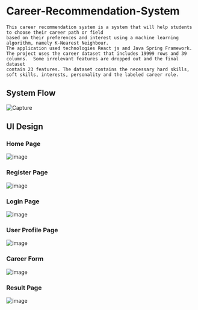# Career-Recommendation-System
    This career recommendation system is a system that will help students to choose their career path or field 
    based on their preferences and interest using a machine learning algorithm, namely K-Nearest Neighbour. 
    The application used technologies React js and Java Spring Framework. 
    The project uses the career dataset that includes 19999 rows and 39 columns.  Some irrelevant features are dropped out and the final dataset 
    contain 23 features. The dataset contains the necessary hard skills, soft skills, interests, personality and the labeled career role.
 
## System Flow
![Capture](https://github.com/chanmyaelwin2822/Career-Recommendation-System/assets/52887811/f73215d0-24bc-4814-b5f1-fe440c8bb781)
## UI Design
### Home Page
![image](https://github.com/chanmyaelwin2822/Career-Recommendation-System/assets/52887811/de2a0bc8-5015-4d6f-918b-92043f6f9d66)
### Register Page
![image](https://github.com/chanmyaelwin2822/Career-Recommendation-System/assets/52887811/5a175852-1e5d-46c6-bdb7-6d4b23ec07e1)
### Login Page
![image](https://github.com/chanmyaelwin2822/Career-Recommendation-System/assets/52887811/003411b2-d1d7-460d-bfb6-e2dbb5fff6b6)
### User Profile Page
![image](https://github.com/chanmyaelwin2822/Career-Recommendation-System/assets/52887811/711b3fde-e40b-4b46-a7b8-dcc0227fd145)
### Career Form 
![image](https://github.com/chanmyaelwin2822/Career-Recommendation-System/assets/52887811/e9a9d751-70be-438c-b39b-e8ddf80c7b25)
### Result Page
![image](https://github.com/chanmyaelwin2822/Career-Recommendation-System/assets/52887811/ae7fdb32-4ce4-47e3-95c2-9163be6cbe46)
